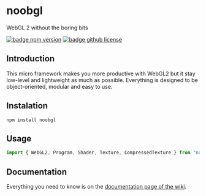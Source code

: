 # noobgl
WebGL 2 without the boring bits

[![badge npm version][badge npm version]][npm link]
[![badge github license]][badge github license]

## Introduction
This micro framework makes you more productive with WebGL2 but it stay low-level and lightweight as much as possible.
Everything is designed to be object-oriented, modular and easy to use.

## Instalation

```node
npm install noobgl
```

## Usage

```javascript
import { WebGL2, Program, Shader, Texture, CompressedTexture } from "noobgl";
```

## Documentation

Everything you need to know is on the [documentation page of the wiki](https://github.com/JordanDelcros/noobgl/wiki/Documentation).


[npm link]: https://www.npmjs.com/package/noobgl
[github license]: https://github.com/JordanDelcros/noobgl/blob/master/LICENSE
[badge npm version]: https://img.shields.io/npm/v/noobgl.svg
[badge github license]: https://img.shields.io/github/license/JordanDelcros/noobgl.svg
